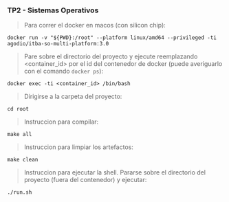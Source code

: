 ### TP2 - Sistemas Operativos
>Para correr el docker en macos (con silicon chip):
```
docker run -v "${PWD}:/root" --platform linux/amd64 --privileged -ti agodio/itba-so-multi-platform:3.0
```
> Pare sobre el directorio del proyecto y ejecute reemplazando <container_id> por el id del contenedor de docker (puede averiguarlo con el comando `docker ps`):
```
docker exec -ti <container_id> /bin/bash
```
> Dirigirse a la carpeta del proyecto:
```
cd root
```
> Instruccion para compilar:
```
make all
```
> Instruccion para limpiar los artefactos:
```
make clean
```
> Instruccion para ejecutar la shell. Pararse sobre el directorio del proyecto (fuera del contenedor) y ejecutar:
```
./run.sh
```



